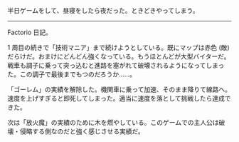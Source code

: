 半日ゲームをして、昼寝をしたら夜だった。ときどきやってしまう。

-----

Factorio 日記。

1 周目の続きで「技術マニア」まで続けようとしている。既にマップは赤色 (敵) だらけだ。おまけにどんどん強くなっている。もうほとんどが大型バイターだ。戦車も調子に乗って突っ込むと進路を塞がれて破壊されるようになってしまった。この調子で最後までもつのだろうか……。

「ゴーレム」の実績を解除した。機関車に乗って加速、そのまま降りて線路へ。速度を上げすぎると即死してしまった。適当に速度を落として挑戦したら達成できた。

次は「放火魔」の実績のために木を燃やしている。このゲームでの主人公は破壊・侵略する側なのだと強く感じさせる実績だ。
